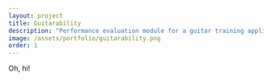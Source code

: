 ```yaml
---
layout: project
title: Guitarability
description: "Performance evaluation module for a guitar training application"
image: /assets/portfolio/guitarability.png
order: 1
---
```


Oh, hi!
